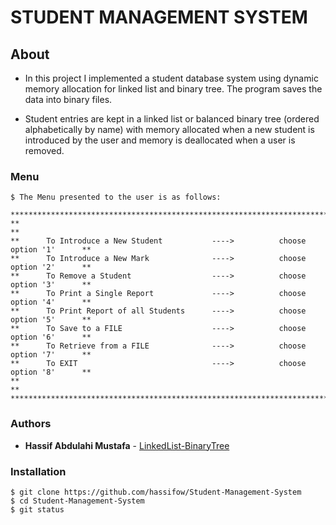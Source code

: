 # STUDENT MANAGEMENT SYSTEM

## About 

* In this project I implemented a student database system using dynamic memory allocation for linked list and binary tree. The program saves the data into binary files. 

* Student entries are kept in a linked list or balanced binary tree (ordered alphabetically by name) with memory allocated when a new student is introduced by the user and memory is deallocated when a user is removed.



### Menu
    $ The Menu presented to the user is as follows:

    **************************************************************************************
    **                                                                                  **
    **      To Introduce a New Student           ---->          choose  option '1'      **
    **      To Introduce a New Mark              ---->          choose  option '2'      **
    **      To Remove a Student                  ---->          choose  option '3'      **
    **      To Print a Single Report             ---->          choose  option '4'      **
    **      To Print Report of all Students      ---->          choose  option '5'      **
    **      To Save to a FILE                    ---->          choose  option '6'      **
    **      To Retrieve from a FILE              ---->          choose  option '7'      **
    **      To EXIT                              ---->          choose  option '8'      **
    **                                                                                  **
    **************************************************************************************


### Authors

   * **Hassif Abdulahi Mustafa** - [LinkedList-BinaryTree](https://github.com/hassifow/LinkedList-BinaryTree)

### Installation
    $ git clone https://github.com/hassifow/Student-Management-System
    $ cd Student-Management-System
    $ git status
    
    

